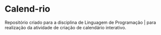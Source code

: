 # Calend-rio
Repositório criado para a disciplina de Linguagem de Programação | para realização da atividade de criação de calendário interativo.
